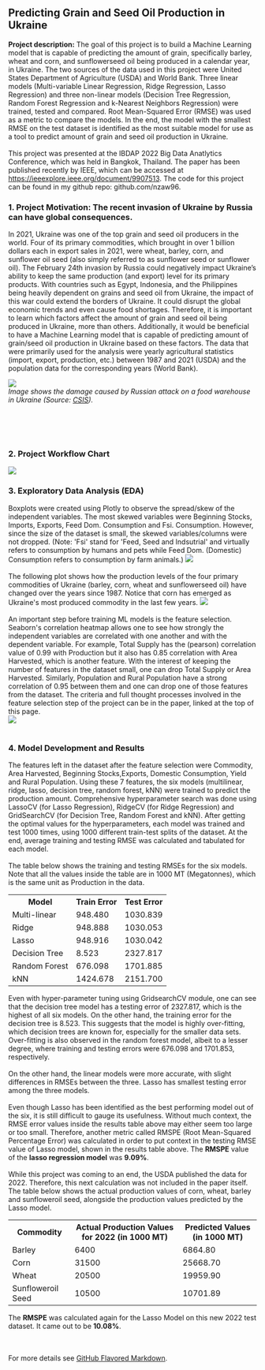 ## Predicting Grain and Seed Oil Production in Ukraine

**Project description:** The goal of this project is to build a Machine Learning model that is capable of predicting the amount of grain, specifically barley, wheat and corn, and sunflowerseed oil being produced in a calendar year, in Ukraine. The two sources of the data used in this project were United States Department of Agriculture (USDA) and World Bank. Three linear models (Multi-variable Linear Regression, Ridge Regression, Lasso Regression) and three non-linear models (Decision Tree Regression, Random Forest Regression and k-Nearest Neighbors Regression) were trained, tested and compared. Root Mean-Squared Error (RMSE) was used as a metric to compare the models. In the end, the model with the smallest RMSE on the test dataset is identified as the most suitable model for use as a tool to predict amount of grain and seed oil production in Ukraine.
<br><br>
This project was presented at the IBDAP 2022 Big Data Anatlytics Conference, which was held in Bangkok, Thailand. The paper has been published recently by IEEE, which can be accessed at https://ieeexplore.ieee.org/document/9907513. The code for this project can be found in my github repo: github.com/nzaw96. 

### 1. Project Motivation: The recent invasion of Ukraine by Russia can have global consequences.
In 2021, Ukraine was one of the top grain and seed oil producers in the world. Four of its primary commodities, which brought in over 1 billion dollars each in export sales in 2021, were wheat, barley, corn, and sunflower oil seed (also simply referred to as sunflower seed or sunflower oil). The February 24th invasion by Russia could negatively impact Ukraine’s ability to keep the same production (and export) level for its
primary products. With countries such as Egypt, Indonesia, and the Philippines being heavily dependent on grains and seed oil from Ukraine, the impact of this war could extend the borders of Ukraine. It could disrupt the global economic trends and even cause food shortages. Therefore, it is important to learn which factors affect the amount of grain and seed oil being produced in Ukraine, more than others. Additionally, it would be beneficial to have a Machine Learning model that is capable of predicting amount of grain/seed oil production in Ukraine based on these factors. The data that were primarily used for the analysis were yearly agricultural statistics (import, export, production, etc.) between 1987 and 2021 (USDA) and the population data for the corresponding years (World Bank).


<img src="images/csis_russia_damages_ukraine_food_warehouse.jpeg?raw=true"/>
<figcaption><em>Image shows the damage caused by Russian attack on a food warehouse in Ukraine (Source: <a href="https://www.csis.org/analysis/spotlight-damage-ukraines-agricultural-infrastructure-russias-invasion">CSIS</a>).</em></figcaption>
<br><br>
<br><br>

### 2. Project Workflow Chart
<img src="images/Ukraine_project_workflow.png?raw=true"/>

### 3. Exploratory Data Analysis (EDA)

Boxplots were created using Plotly to observe the spread/skew of the independent variables. The most skewed variables were Beginning Stocks, Imports, Exports, Feed Dom. Consumption and Fsi. Consumption. However, since the size of the dataset is small, the skewed variables/columns were not dropped.
(Note: 'Fsi' stand for 'Feed, Seed and Indsutrial' and virtually refers to consumption by humans and pets while Feed Dom. (Domestic) Consumption refers to consumption by farm animals.)
<img src="images/Ukraine_project_boxplots.png?raw=true"/>
<br><br>
The following plot shows how the production levels of the four primary commodities of Ukraine (barley, corn, wheat and sunflowerseed oil) have changed over the years since 1987. Notice that corn has emerged as Ukraine's most produced commodity in the last few years.
<img src="images/Ukraine_project_commodityVsYear.png?raw=true"/>
<br><br>
An important step before training ML models is the feature selection. Seaborn's correlation heatmap allows one to see how strongly the independent variables are correlated with one another and with the dependent variable. For example, Total Supply has the (pearson) correlation value of 0.99 with Production but it also has 0.85 correlation with Area Harvested, which is another feature. With the interest of keeping the number of features in the dataset small, one can drop Total Supply or Area Harvested. Similarly, Population and Rural Population have a strong correlation of 0.95 between them and one can drop one of those features from the dataset. The criteria and full thought processes involved in the feature selection step of the project can be in the paper, linked at the top of this page.  
<img src="images/Ukraine_project_heatmap.png?raw=true"/>
<br><br>

### 4. Model Development and Results

The features left in the dataset after the feature selection were Commodity, Area Harvested, Beginning Stocks,Exports, Domestic Consumption, Yield and Rural Population. Using these 7 features, the six models (multilinear, ridge, lasso, decision tree, random forest, kNN) were trained to predict the production amount.
Comprehensive hyperparameter search was done using LassoCV (for Lasso Regression), RidgeCV (for Ridge Regression) and GridSearchCV (for Decision Tree, Random Forest and kNN). After getting the optimal values for the hyperparameters, each model was trained and test 1000 times, using 1000 different train-test splits of the dataset. At the end, average training and testing RMSE was calculated and tabulated for each model.
<br><br>
The table below shows the training and testing RMSEs for the six models. Note that all the values inside the table are in 1000 MT (Megatonnes), which is the same unit as Production in the data.
<body>

<table style="width:100%">
  <tr>
    <th>Model</th>
    <th>Train Error</th>
    <th>Test Error</th>
  </tr>
  <tr>
    <td>Multi-linear</td>
    <td>948.480</td>
    <td>1030.839</td>
  </tr>
  <tr>
    <td>Ridge</td>
    <td>948.888</td>
    <td>1030.053</td>
  </tr>
  <tr>
    <td>Lasso</td>
    <td>948.916</td>
    <td>1030.042</td>
  </tr>
  <tr>
    <td>Decision Tree</td>
    <td>8.523</td>
    <td>2327.817</td>
  </tr>
  <tr>
    <td>Random Forest</td>
    <td>676.098</td>
    <td>1701.885</td>
  </tr>
  <tr>
    <td>kNN</td>
    <td>1424.678</td>
    <td>2151.700</td>
  </tr>
</table>

<p>Even with hyper-parameter tuning using GridsearchCV module, one can see that the decision tree model has a testing error of 2327.817, which is the highest of all six models. On the other hand, the training error for the decision tree is 8.523. This suggests that the model is highly over-fitting, which decision trees are known for, especially for the smaller data sets. Over-fitting is also observed in the random forest model, albeit to a lesser degree, where training and testing errors were 676.098 and 1701.853, respectively.
<br><br>
On the other hand, the linear models were more accurate, with slight differences in RMSEs between the three. Lasso has smallest testing error among the three models.
<br><br>
Even though Lasso has been identified as the best performing model out of the six, it is still difficult to gauge its usefulness. Without much context, the RMSE error values inside the results table above may either seem too large or too small. Therefore, another metric called RMSPE (Root Mean-Squared Percentage Error) was calculated in order to put context in the testing RMSE value of Lasso model, shown in the results table above. The <b>RMSPE</b> value of the <b>lasso regression model</b> was <b>9.09%</b>. 
<br><br>
While this project was coming to an end, the USDA published the data for 2022. Therefore, this next calculation was not included in the paper itself. The table below shows the actual production values of corn, wheat, barley and sunfloweroil seed, alongside the production values predicted by the Lasso model.
</p>
</body>

<table style="width:100%">
  <tr>
    <th>Commodity</th>
    <th>Actual Production Values for 2022 (in 1000 MT)</th>
    <th>Predicted Values (in 1000 MT)</th>
  </tr>
  <tr>
    <td>Barley</td>
    <td>6400</td>
    <td>6864.80</td>
  </tr>
  <tr>
    <td>Corn</td>
    <td>31500</td>
    <td>25668.70</td>
  </tr>
  <tr>
    <td>Wheat</td>
    <td>20500</td>
    <td>19959.90</td>
  </tr>
  <tr>
    <td>Sunfloweroil Seed</td>
    <td>10500</td>
    <td>10701.89</td>
  </tr>
</table>

The <b>RMSPE</b> was calculated again for the Lasso Model on this new 2022 test dataset. It came out to be <b>10.08%</b>.



<br><br>
For more details see [GitHub Flavored Markdown](https://guides.github.com/features/mastering-markdown/).
